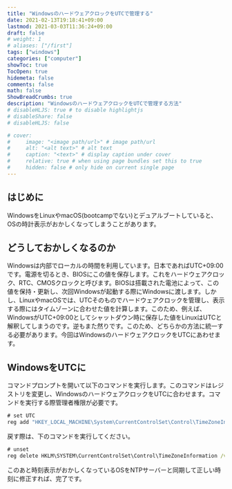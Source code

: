 ```yaml
---
title: "WindowsのハードウェアクロックをUTCで管理する"
date: 2021-02-13T19:18:41+09:00
lastmod: 2021-03-03T11:36:24+09:00
draft: false
# weight: 1
# aliases: ["/first"]
tags: ["windows"]
categories: ["computer"]
showToc: true
TocOpen: true
hidemeta: false
comments: false
math: false
ShowBreadCrumbs: true
description: "WindowsのハードウェアクロックをUTCで管理する方法"
# disableHLJS: true # to disable highlightjs
# disableShare: false
# disableHLJS: false

# cover:
#     image: "<image path/url>" # image path/url
#     alt: "<alt text>" # alt text
#     caption: "<text>" # display caption under cover
#     relative: true # when using page bundles set this to true
#     hidden: false # only hide on current single page
---
```

## はじめに
WindowsをLinuxやmacOS(bootcampでない)とデュアルブートしていると、OSの時計表示がおかしくなってしまうことがあります。

## どうしておかしくなるのか
Windowsは内部でローカルの時間を利用しています。日本であればUTC+09:00です。電源を切るとき、BIOSにこの値を保存します。これをハードウェアクロック、RTC、CMOSクロックと呼びます。BIOSは搭載された電池によって、この値を保持・更新し、次回Windowsが起動する際にWindowsに渡します。しかし、LinuxやmacOSでは、UTCそのものでハードウェアクロックを管理し、表示する際にはタイムゾーンに合わせた値を計算します。このため、例えば、WindowsがUTC+09:00としてシャットダウン時に保存した値をLinuxはUTCと解釈してしまうのです。逆もまた然りです。このため、どちらかの方法に統一する必要があります。今回はWindowsのハードウェアクロックをUTCにあわせます。

## WindowsをUTCに
コマンドプロンプトを開いて以下のコマンドを実行します。このコマンドはレジストリを変更し、WindowsのハードウェアクロックをUTCに合わせます。コマンドを実行する際管理者権限が必要です。
```cmd
# set UTC
reg add "HKEY_LOCAL_MACHINE\System\CurrentControlSet\Control\TimeZoneInformation" /v RealTimeIsUniversal /d 1 /t REG_DWORD /f
```
戻す際は、下のコマンドを実行してください。
```cmd
# unset
reg delete HKLM\SYSTEM\CurrentControlSet\Control\TimeZoneInformation /v RealTimeIsUniversal /f
```
このあと時刻表示がおかしくなっているOSをNTPサーバーと同期して正しい時刻に修正すれば、完了です。